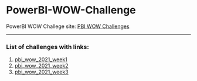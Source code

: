 # PowerBI-WOW-Challenge

PowerBI WOW Challege site: [PBI WOW Challenges](https://workout-wednesday.com/power-bi-challenges/)


---
### List of challenges with links:
1. [pbi_wow_2021_week1](https://workout-wednesday.com/pbi-2021-w01/)
2. [pbi_wow_2021_week2](https://workout-wednesday.com/pbi-2021-w02/)
3. [pbi_wow_2021_week3](https://workout-wednesday.com/pbi-2021-w03/)
